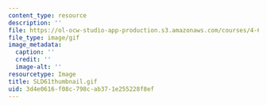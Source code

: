 ```yaml
---
content_type: resource
description: ''
file: https://ol-ocw-studio-app-production.s3.amazonaws.com/courses/4-614-religious-architecture-and-islamic-cultures-fall-2002/3d4e0616f08c798cab371e255228f8ef_SLD61thumbnail.gif
file_type: image/gif
image_metadata:
  caption: ''
  credit: ''
  image-alt: ''
resourcetype: Image
title: SLD61thumbnail.gif
uid: 3d4e0616-f08c-798c-ab37-1e255228f8ef
---
```

